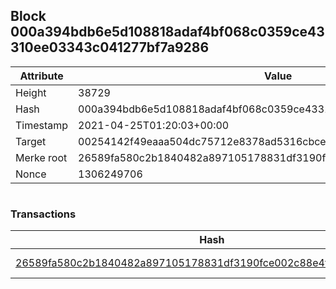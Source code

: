 ## Block 000a394bdb6e5d108818adaf4bf068c0359ce43310ee03343c041277bf7a9286

Attribute | Value
--- | ---
Height | 38729
Hash | 000a394bdb6e5d108818adaf4bf068c0359ce43310ee03343c041277bf7a9286
Timestamp | 2021-04-25T01:20:03+00:00
Target | 00254142f49eaaa504dc75712e8378ad5316cbcead634704b3734b6271167cc4
Merke root | 26589fa580c2b1840482a897105178831df3190fce002c88e4fd1e2320186f5b
Nonce | 1306249706

```

```

### Transactions

Hash | Amount
--- | ---
[26589fa580c2b1840482a897105178831df3190fce002c88e4fd1e2320186f5b](26589fa580c2b1840482a897105178831df3190fce002c88e4fd1e2320186f5b.md) | 10.00000000 SKEPTI 
